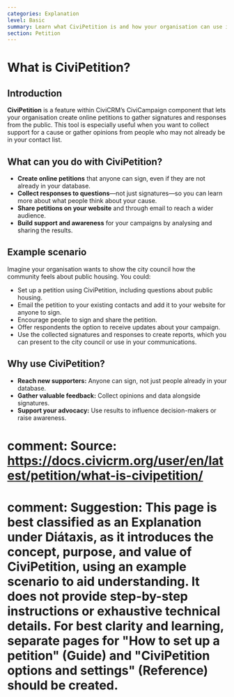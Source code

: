 ```yaml
---
categories: Explanation
level: Basic
summary: Learn what CiviPetition is and how your organisation can use it to collect public support and feedback online.
section: Petition
---
```


# What is CiviPetition?

## Introduction

**CiviPetition** is a feature within CiviCRM’s CiviCampaign component that lets your organisation create online petitions to gather signatures and responses from the public. This tool is especially useful when you want to collect support for a cause or gather opinions from people who may not already be in your contact list.

## What can you do with CiviPetition?

- **Create online petitions** that anyone can sign, even if they are not already in your database.
- **Collect responses to questions**—not just signatures—so you can learn more about what people think about your cause.
- **Share petitions on your website** and through email to reach a wider audience.
- **Build support and awareness** for your campaigns by analysing and sharing the results.

## Example scenario

Imagine your organisation wants to show the city council how the community feels about public housing. You could:

- Set up a petition using CiviPetition, including questions about public housing.
- Email the petition to your existing contacts and add it to your website for anyone to sign.
- Encourage people to sign and share the petition.
- Offer respondents the option to receive updates about your campaign.
- Use the collected signatures and responses to create reports, which you can present to the city council or use in your communications.

## Why use CiviPetition?

- **Reach new supporters:** Anyone can sign, not just people already in your database.
- **Gather valuable feedback:** Collect opinions and data alongside signatures.
- **Support your advocacy:** Use results to influence decision-makers or raise awareness.

# comment: Source: https://docs.civicrm.org/user/en/latest/petition/what-is-civipetition/
# comment: Suggestion: This page is best classified as an Explanation under Diátaxis, as it introduces the concept, purpose, and value of CiviPetition, using an example scenario to aid understanding. It does not provide step-by-step instructions or exhaustive technical details. For best clarity and learning, separate pages for "How to set up a petition" (Guide) and "CiviPetition options and settings" (Reference) should be created.